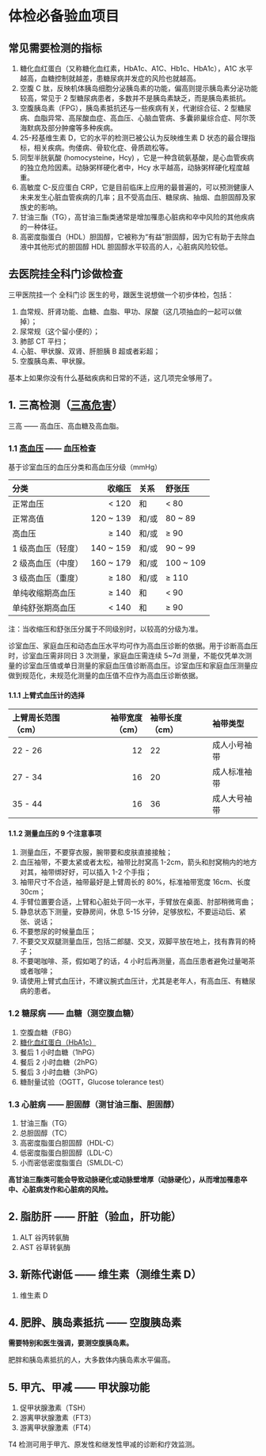 # 体检必备验血项目

## 常见需要检测的指标

1. 糖化血红蛋白（又称糖化血红素，HbA1c、A1C、Hb1c、HbA1c），A1C 水平越高，血糖控制就越差，患糖尿病并发症的风险也就越高。
2. 空腹 C 肽，反映机体胰岛细胞分泌胰岛素的功能，偏高则提示胰岛素分泌功能较高，常见于 2 型糖尿病患者，多数并不是胰岛素缺乏，而是胰岛素抵抗。
3. 空腹胰岛素（FPG），胰岛素抵抗还与一些疾病有关，代谢综合征、2 型糖尿病、血脂异常、高尿酸血症、高血压、心脑血管病、多囊卵巢综合症、阿尔茨海默病及部分肿瘤等多种疾病。
4. 25-羟基维生素 D，它的水平的检测已被公认为反映维生素 D 状态的最合理指标，相关疾病。佝偻病、骨软化症、骨质疏松等。
5. 同型半胱氨酸 (homocysteine，Hcy) ，它是一种含硫氨基酸，是心血管疾病的独立危险因素。动脉粥样硬化者中，Hcy 水平越高，动脉粥样硬化程度越重。
6. 高敏度 C-反应蛋白 CRP，它是目前临床上应用的最普遍的，可以预测健康人未来发生心脏血管疾病的几率；且不受高血压、糖尿病、抽烟、血胆固醇及家族史的影响。
7. 甘油三酯（TG），高甘油三酯类通常是增加罹患心脏病和卒中风险的其他疾病的一种体征。
8. 高密度脂蛋白（HDL）胆固醇，它被称为“有益”胆固醇，因为它有助于去除血液中其他形式的胆固醇 HDL 胆固醇水平较高的人，心脏病风险较低。

## 去医院挂全科门诊做检查

三甲医院挂一个 全科门诊 医生的号，跟医生说想做一个初步体检，包括：

1. 血常规、肝肾功能、血糖、血脂、甲功、尿酸（这几项抽血的一起可以做掉）；
2. 尿常规（这个留小便的）；
3. 肺部 CT 平扫；
4. 心脏、甲状腺、双肾、肝胆胰 B 超或者彩超；
5. 空腹胰岛素、甲状腺。

基本上如果你没有什么基础疾病和日常的不适，这几项完全够用了。

## 1. 三高检测（[三高危害](/常识-三高的危害.md)）

三高 —— 高血压、高血糖及高血脂。

### 1.1 [高血压](/文献资料/中国高血压防治指南(2024年修订版).pdf) —— 血压检查

基于诊室血压的血压分类和高血压分级（mmHg）

| 分类               | 收缩压    | 关系  | 舒张压    |
|:-------------------|----------:|:------|:----------|
| 正常血压           | < 120     | 和    | < 80      |
| 正常高值           | 120 ~ 139 | 和/或 | 80 ~ 89   |
| 高血压             | ≥ 140     | 和/或 | ≥ 90      |
| 1 级高血压（轻度） | 140 ~ 159 | 和/或 | 90 ~ 99   |
| 2 级高血压（中度） | 160 ~ 179 | 和/或 | 100 ~ 109 |
| 3 级高血压（重度） | ≥ 180     | 和/或 | ≥ 110     |
| 单纯收缩期高血压   | ≥ 140     | 和    | < 90      |
| 单纯舒张期高血压   | < 140     | 和    | ≥ 90      |

注：当收缩压和舒张压分属于不同级别时，以较高的分级为准。

诊室血压、家庭血压和动态血压水平均可作为高血压诊断的依据。用于诊断高血压时，诊室血压需非同日 3 次测量，家庭血压需连续 5~7d 测量，不能仅凭单次测量的诊室血压值或单日测量的家庭血压值诊断高血压。诊室血压和家庭血压测量应做到规范化，未规范化测量的血压值不应作为高血压诊断依据。

#### 1.1.1 上臂式血压计的选择

| 上臂周长范围（cm） | 袖带宽度（cm） | 袖带长度（cm） | 袖带类型     |
|:-------------------|---------------:|:---------------|:-------------|
| 22 - 26            | 12             | 22             | 成人小号袖带 |
| 27 - 34            | 16             | 20             | 成人标准袖带 |
| 35 - 44            | 16             | 36             | 成人大号袖带 |

#### 1.1.2 测量血压的 9 个注意事项

1. 测量血压，不要穿衣服，腕带要和皮肤直接接触；
2. 血压袖带，不要太紧或者太松，袖带比肘窝高 1-2cm，箭头和肘窝稍内的地方对其，袖带绑好好，可以插入 1-2 个手指；
3. 袖带尺寸不合适，袖带最好是上臂周长的 80%，标准袖带宽度 16cm、长度 30cm；
4. 手臂位置要合适，上臂和心脏处于同一水平，手臂放在桌面、肘部稍微弯曲；
5. 静息状态下测量，安静房间，休息 5-15 分钟，足够放松，不要运动后、紧张、说话；
6. 不要憋尿的时候量血压；
7. 不要交叉双腿测量血压，包括二郎腿、交叉，双脚平放在地上，找有靠背的椅子；
8. 不要喝咖啡、茶，假如喝了的话，4 小时后再测量，高血压患者避免过量喝茶或者咖啡；
9. 请使用上臂式血压计，不建议腕式血压计，尤其是老年人，有高血压、有糖尿病的患者。

### 1.2 糖尿病 —— 血糖（测空腹血糖）

1. 空腹血糖（FBG）
2. [糖化血红蛋白（HbA1c）](/科普-糖尿病检测-糖化血红蛋白.md)
3. 餐后 1 小时血糖（1hPG）
4. 餐后 2 小时血糖（2hPG）
5. 餐后 3 小时血糖（3hPG）
6. 糖耐量试验（OGTT，Glucose tolerance test）

### 1.3 心脏病 —— 胆固醇（测甘油三酯、胆固醇）

1. 甘油三酯（TG）
2. 总胆固醇（TC）
3. 高密度脂蛋白胆固醇（HDL-C）
4. 低密度脂蛋白胆固醇（LDL-C）
5. 小而密低密度脂蛋白（SMLDL-C）

**高甘油三酯类可能会导致动脉硬化或动脉壁增厚（动脉硬化），从而增加罹患卒中、心脏病发作和心脏病的风险。**

## 2. 脂肪肝 —— 肝脏（验血，肝功能）

1. ALT 谷丙转氨酶
2. AST 谷草转氨酶

## 3. 新陈代谢低 —— 维生素（测维生素 D）

1. 维生素 D

## 4. 肥胖、胰岛素抵抗 —— 空腹胰岛素

**需要特别和医生强调，要测空腹胰岛素。**

肥胖和胰岛素抵抗的人，大多数体内胰岛素水平偏高。

## 5. 甲亢、甲减 —— 甲状腺功能

1. 促甲状腺激素（TSH）
2. 游离甲状腺激素（FT3）
3. 游离甲状腺激素（FT4）

T4 检测可用于甲亢、原发性和继发性甲减的诊断和疗效监测。
